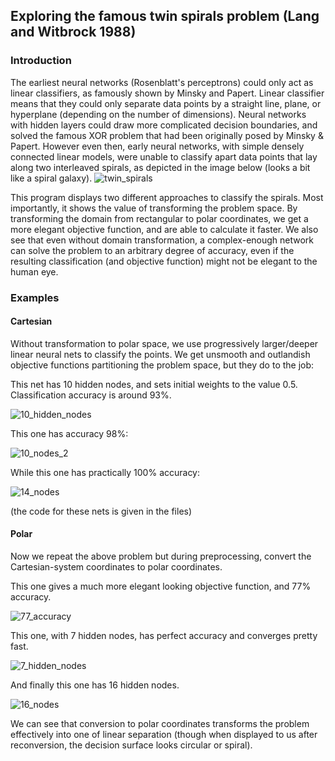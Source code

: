## Exploring the famous twin spirals problem (Lang and Witbrock 1988)

### Introduction

The earliest neural networks (Rosenblatt's perceptrons) could only act as linear classifiers, as famously shown by Minsky and Papert. Linear classifier means that they could only separate data points by a straight line, plane, or hyperplane (depending on the number of dimensions). Neural networks with hidden layers could draw more complicated decision boundaries, and solved the famous XOR problem that had been originally posed by Minsky & Papert.
However even then, early neural networks, with simple densely connected linear models, were unable to classify apart data points that lay along two interleaved spirals, as depicted in the image below (looks a bit like a spiral galaxy).
![twin_spirals](https://i.ibb.co/1R4xr79/Twin-spirals.jpg)

This program displays two different approaches to classify the spirals. Most importantly, it shows the value of transforming the problem space. By transforming the domain from rectangular to polar coordinates, we get a more elegant objective function, and are able to calculate it faster. We also see that even without domain transformation, a complex-enough network can solve the problem to an arbitrary degree of accuracy, even if the resulting classification (and objective function) might not be elegant to the human eye. 

### Examples

#### Cartesian
Without transformation to polar space, we use progressively larger/deeper linear neural nets to classify  the points. We get unsmooth and outlandish objective functions partitioning the problem space, but they do to the job:

This net has 10 hidden nodes, and sets initial weights to the value 0.5. Classification accuracy is around 93%.

![10_hidden_nodes](https://i.ibb.co/hsmWjs5/02-raw-out-10nodes-init-0-5-swinging-around-93.png)

This one has accuracy 98%:

![10_nodes_2](https://i.ibb.co/LkwP2JN/01-raw-out-10nodes-98pc.png)

While this one has practically 100% accuracy:

![14_nodes](https://i.ibb.co/RjXKV7s/08-14-nodes-defaults-3900-eps-raw-out.png)

(the code for these nets is given in the files)

#### Polar

Now we repeat the above problem but during preprocessing, convert the Cartesian-system coordinates to polar coordinates. 

This one gives a much more elegant looking objective function, and 77% accuracy.

![77_accuracy](https://i.ibb.co/8jc3pMC/polar-out-6nodes-77-8acc-after20k-epochs.png)

This one, with 7 hidden nodes, has perfect accuracy and converges pretty fast.

![7_hidden_nodes](https://i.ibb.co/c2StVst/polar-out-7nodes-converged5900.png)

And finally this one has 16 hidden nodes.

![16_nodes](https://i.ibb.co/0FTnTzp/polar-out-16nodes-3200ep.png)

We can see that conversion to polar coordinates transforms the problem effectively into one of linear separation (though when displayed to us after reconversion, the decision surface looks circular or spiral).



